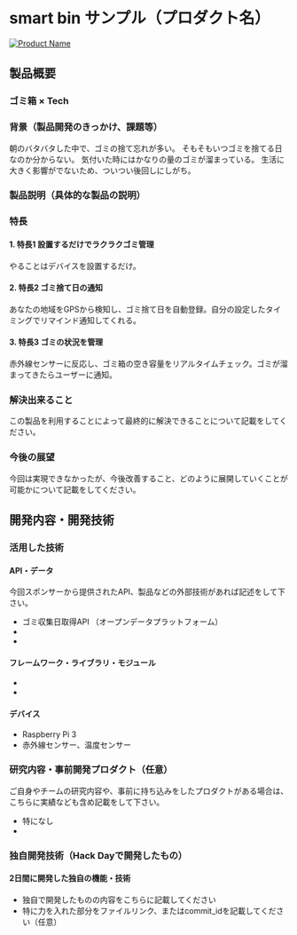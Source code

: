 # smart bin サンプル（プロダクト名）

[![Product Name](image.png)](https://www.youtube.com/watch?v=G5rULR53uMk)

## 製品概要
### ゴミ箱 × Tech

### 背景（製品開発のきっかけ、課題等）

朝のバタバタした中で、ゴミの捨て忘れが多い。
そもそもいつゴミを捨てる日なのか分からない。
気付いた時にはかなりの量のゴミが溜まっている。
生活に大きく影響がでないため、ついつい後回しにしがち。

### 製品説明（具体的な製品の説明）



### 特長

#### 1. 特長1 設置するだけでラクラクゴミ管理
やることはデバイスを設置するだけ。

#### 2. 特長2 ゴミ捨て日の通知
あなたの地域をGPSから検知し、ゴミ捨て日を自動登録。自分の設定したタイミングでリマインド通知してくれる。

#### 3. 特長3 ゴミの状況を管理
赤外線センサーに反応し、ゴミ箱の空き容量をリアルタイムチェック。ゴミが溜まってきたらユーザーに通知。
 

### 解決出来ること
この製品を利用することによって最終的に解決できることについて記載をしてください。

### 今後の展望
今回は実現できなかったが、今後改善すること、どのように展開していくことが可能かについて記載をしてください。


## 開発内容・開発技術
### 活用した技術
#### API・データ
今回スポンサーから提供されたAPI、製品などの外部技術があれば記述をして下さい。

* ゴミ収集日取得API （オープンデータプラットフォーム）
* 
* 

#### フレームワーク・ライブラリ・モジュール
* 
* 

#### デバイス
* Raspberry Pi 3
* 赤外線センサー、温度センサー

### 研究内容・事前開発プロダクト（任意）
ご自身やチームの研究内容や、事前に持ち込みをしたプロダクトがある場合は、こちらに実績なども含め記載をして下さい。

* 特になし
* 


### 独自開発技術（Hack Dayで開発したもの）
#### 2日間に開発した独自の機能・技術
* 独自で開発したものの内容をこちらに記載してください
* 特に力を入れた部分をファイルリンク、またはcommit_idを記載してください（任意）
